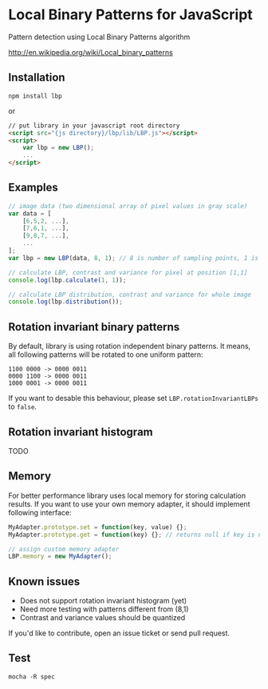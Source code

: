 # Local Binary Patterns for JavaScript #
Pattern detection using Local Binary Patterns algorithm

http://en.wikipedia.org/wiki/Local_binary_patterns

## Installation ##

```
npm install lbp
```

or

```html
// put library in your javascript root directory
<script src="{js directory}/lbp/lib/LBP.js"></script>
<script>
    var lbp = new LBP();
    ...
</script>
```

## Examples ##

```js
// image data (two dimensional array of pixel values in gray scale)
var data = [
    [6,5,2, ...],
    [7,6,1, ...],
    [9,8,7, ...],
    ...
];
var lbp = new LBP(data, 8, 1); // 8 is number of sampling points, 1 is radius

// calculate LBP, contrast and variance for pixel at position [1,1]
console.log(lbp.calculate(1, 1));

// calculate LBP distribution, contrast and variance for whole image
console.log(lbp.distribution());
```
## Rotation invariant binary patterns

By default, library is using rotation independent binary patterns.
It means, all following patterns will be rotated to one uniform pattern:
```
1100 0000 -> 0000 0011
0000 1100 -> 0000 0011
1000 0001 -> 0000 0011
```

If you want to desable this behaviour, please set `LBP.rotationInvariantLBPs` to `false`.

## Rotation invariant histogram

TODO

## Memory

For better performance library uses local memory for storing calculation results.
If you want to use your own memory adapter, it should implement following interface:
```js
MyAdapter.prototype.set = function(key, value) {};
MyAdapter.prototype.get = function(key) {}; // returns null if key is not found

// assign custom memory adapter
LBP.memory = new MyAdapter();
```

## Known issues

* Does not support rotation invariant histogram (yet)
* Need more testing with patterns different from (8,1)
* Contrast and variance values should be quantized

If you'd like to contribute, open an issue ticket or send pull request.

## Test

```
mocha -R spec
```